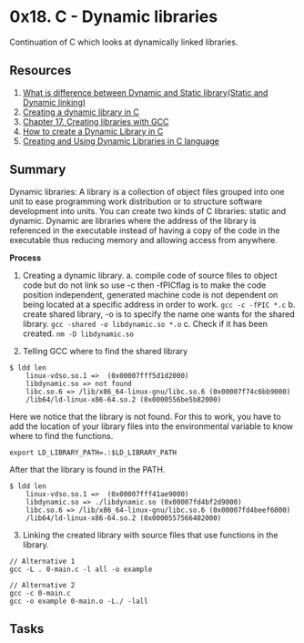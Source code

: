 # 0x18. C - Dynamic libraries
Continuation of C which looks at dynamically linked libraries.

## Resources
1. [What is difference between Dynamic and Static library(Static and Dynamic linking)](https://www.youtube.com/watch?v=eW5he5uFBNM)
2. [Creating a dynamic library in C](https://cylab.be/blog/234/creating-a-dynamic-library-in-c)
3. [Chapter 17. Creating libraries with GCC](https://access.redhat.com/documentation/en-us/red_hat_enterprise_linux/7/html/developer_guide/creating-libraries-gcc)
4. [How to create a Dynamic Library in C](https://medium.com/@kenneth.ca95/how-to-create-a-dynamic-library-in-c-baa473148d00)
5. [Creating and Using Dynamic Libraries in C language](https://medium.com/@4318_26766/creating-and-using-dynamic-libraries-in-c-language-912b078b7c52#:~:text=To%20create%20a%20Dynamic%20Library%20in%20Linux%20we%20are%20using,make%20the%20code%20position%20independent.)
   
## Summary
Dynamic libraries: A library is a collection of object files grouped into one unit to ease programming work distribution or to structure software development into units. You can create two kinds of C libraries: static and dynamic. Dynamic are libraries where the address of the library is referenced in the executable instead of having a copy of the code in the executable thus reducing memory and allowing access from anywhere.

**Process**
1. Creating a dynamic library.
a. compile code of source files to object code but do not link so use -c then -fPICflag is to make the code position independent, generated machine code is not dependent on being located at a specific address in order to work.
```gcc -c -fPIC *.c```
b. create shared library, -o is to specify the name one wants for the shared library.
```gcc -shared -o libdynamic.so *.o```
c. Check if it has been created.
```nm -D libdynamic.so```

2. Telling GCC where to find the shared library
```
$ ldd len 
    linux-vdso.so.1 =>  (0x00007fff5d1d2000)
    libdynamic.so => not found
    libc.so.6 => /lib/x86_64-linux-gnu/libc.so.6 (0x00007f74c6bb9000)
    /lib64/ld-linux-x86-64.so.2 (0x0000556be5b82000)
```
Here we notice that the library is not found. For this to work, you have to add the location of your library files into the environmental variable to know where to find the functions.
```
export LD_LIBRARY_PATH=.:$LD_LIBRARY_PATH
```
After that the library is found in the PATH.
```
$ ldd len
    linux-vdso.so.1 =>  (0x00007fff41ae9000)
    libdynamic.so => ./libdynamic.so (0x00007fd4bf2d9000)
    libc.so.6 => /lib/x86_64-linux-gnu/libc.so.6 (0x00007fd4beef6000)
    /lib64/ld-linux-x86-64.so.2 (0x0000557566402000)
```

3. Linking the created library with source files that use functions in the library.
```
// Alternative 1
gcc -L . 0-main.c -l all -o example
```

```
// Alternative 2
gcc -c 0-main.c
gcc -o example 0-main.o -L./ -lall
```

## Tasks
